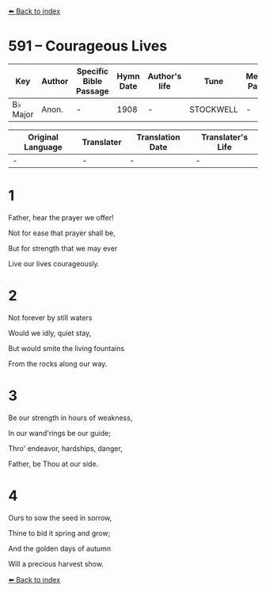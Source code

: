 [⬅️ Back to index](../README.md)

# 591 – Courageous Lives

Key | Author   | Specific Bible Passage     |Hymn Date |Author's life |Tune |Metrical Pattern   |Composer/Source
-- | --------- | ---------------------------|----------|--------------|-----|-------------------|-------------  
B♭ Major |Anon. |- |1908 |- |STOCKWELL |- |D. E. Jones

Original Language | Translater | Translation Date   | Translater's Life  
----------------- | --------- | --------------------|-------------     
\- |- |- |-




# 1

Father, hear the prayer we offer!

Not for ease that prayer shall be,

But for strength that we may ever

Live our lives courageously.



# 2

Not forever by still waters

Would we idly, quiet stay,

But would smite the living fountains

From the rocks along our way.



# 3

Be our strength in hours of weakness,

In our wand'rings be our guide;

Thro' endeavor, hardships, danger,

Father, be Thou at our side.



# 4

Ours to sow the seed in sorrow,

Thine to bid it spring and grow;

And the golden days of autumn

Will a precious harvest show.

[⬅️ Back to index](../README.md)
